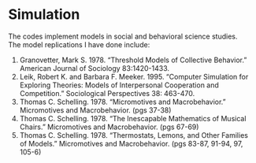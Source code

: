 # Simulation
The codes implement models in social and behavioral science studies. <br />
The model replications I have done include: <br />
1. Granovetter, Mark S. 1978. “Threshold Models of Collective Behavior.” American Journal of Sociology 83:1420-1433. <br />
2. Leik, Robert K. and Barbara F. Meeker. 1995. “Computer Simulation for Exploring Theories: Models of Interpersonal Cooperation and Competition.” Sociological Perspectives 38: 463-470. <br />
3. Thomas C. Schelling. 1978. “Micromotives and Macrobehavior.” Micromotives and Macrobehavior. (pgs 37-38)
4. Thomas C. Schelling. 1978. “The Inescapable Mathematics of Musical Chairs.” Micromotives and Macrobehavior. (pgs 67-69)
5. Thomas C. Schelling. 1978. “Thermostats, Lemons, and Other Families of Models.” Micromotives and Macrobehavior. (pgs 83-87, 91-94, 97, 105-6)
